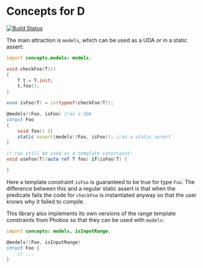 Concepts for D
===============

[![Build Status](https://travis-ci.org/atilaneves/concepts.png?branch=master)](https://travis-ci.org/atilaneves/concepts)

The main attraction is `models`, which can be used as a UDA or in a static assert:

```d
import concepts.models: models;

void checkFoo(T)()
{
    T t = T.init;
    t.foo();
}

enum isFoo(T) = is(typeof(checkFoo!T));

@models!(Foo, isFoo) //as a UDA
struct Foo
{
    void foo() {}
    static assert(models!(Foo, isFoo)); //as a static assert
}

// can still be used as a template constraint:
void useFoo(T)(auto ref T foo) if(isFoo!T) {

}
```

Here a template constraint `isFoo` is guaranteed to be true for type `Foo`.
The difference between this and a regular static assert is that when the
predicate fails the code for `checkFoo` is instantiated anyway so that
the user knows _why_ it failed to compile.

This library also implements its own versions of the range template
constraints from Phobos so that they can be used with `models`:

```d
import concepts: models, isInputRange;

@models!(Foo, isInputRange)
struct Foo {
    // ...
}
```

